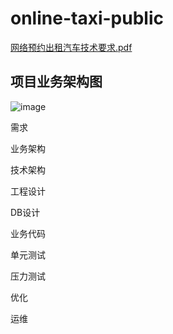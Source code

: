 # online-taxi-public

[网络预约出租汽车技术要求.pdf](https://github.com/yacoding4325/online-taxi-public/files/10049544/default.pdf)
## 项目业务架构图
![image](https://user-images.githubusercontent.com/82166879/202900445-4d15e0ab-57e7-4443-b474-e821a3a576ec.png)

需求

业务架构

技术架构

工程设计

DB设计

业务代码

单元测试

压力测试

优化

运维
